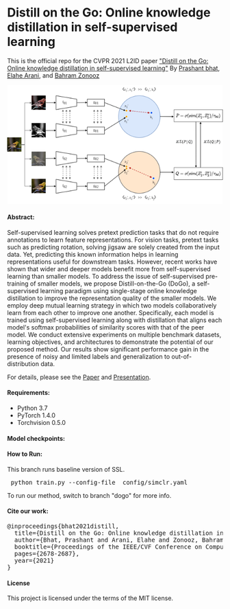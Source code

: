 # Distill on the Go: Online knowledge distillation in self-supervised learning

This is the official repo for the CVPR 2021 L2ID paper ["Distill on the Go: Online knowledge distillation in 
self-supervised learning"](https://openaccess.thecvf.com/content/CVPR2021W/LLID/html/Bhat_Distill_on_the_Go_Online_Knowledge_Distillation_in_Self-Supervised_Learning_CVPRW_2021_paper.html)
By [Prashant bhat](https://scholar.google.com/citations?view_op=list_works&hl=en&user=jrEETfgAAAAJ),
[Elahe Arani](https://www.linkedin.com/in/elahe-arani-630870b2/), 
and [Bahram Zonooz](https://scholar.google.com/citations?hl=en&user=FZmIlY8AAAAJ)

![alt text](images/dogo.png "ACT")

#### Abstract: 
Self-supervised learning solves pretext prediction tasks that do not require annotations to learn feature representations.
For vision tasks, pretext tasks such as predicting rotation, solving jigsaw are solely created from the input data. Yet, 
predicting this known information helps in learning representations useful for downstream tasks. However, recent works
have shown that wider and deeper models benefit more from self-supervised learning than smaller models. To address the 
issue of self-supervised pre-training of smaller models, we propose Distill-on-the-Go (DoGo), a self-supervised learning 
paradigm using single-stage online knowledge distillation to improve the representation quality of the smaller models. 
We employ deep mutual learning strategy in which two models collaboratively learn from each other to improve one another. 
Specifically, each model is trained using self-supervised learning along with distillation that aligns each model's 
softmax probabilities of similarity scores with that of the peer model. We conduct extensive experiments on multiple 
benchmark datasets, learning objectives, and architectures to demonstrate the potential of our proposed method. 
Our results show significant performance gain in the presence of noisy and limited labels and generalization to 
out-of-distribution data.

For details, please see the
[Paper](https://openaccess.thecvf.com/content/CVPR2021W/LLID/html/Bhat_Distill_on_the_Go_Online_Knowledge_Distillation_in_Self-Supervised_Learning_CVPRW_2021_paper.html)
and [Presentation](https://www.youtube.com/watch?v=Sfs5ya2vEyg&ab_channel=NeurAI).


#### Requirements: 
* Python 3.7 
* PyTorch 1.4.0
* Torchvision 0.5.0

#### Model checkpoints: 


#### How to Run:
This branch runs baseline version of SSL. 
<pre> python train.py --config-file  config/simclr.yaml </pre>
To run our method, switch to branch "dogo" for more info. 

#### Cite our work:
<pre>
@inproceedings{bhat2021distill,
  title={Distill on the Go: Online knowledge distillation in self-supervised learning},
  author={Bhat, Prashant and Arani, Elahe and Zonooz, Bahram},
  booktitle={Proceedings of the IEEE/CVF Conference on Computer Vision and Pattern Recognition},
  pages={2678-2687},
  year={2021}
}
</pre>

#### License
This project is licensed under the terms of the MIT license.
